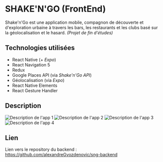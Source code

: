# SHAKE'N'GO (FrontEnd)
 
Shake'n'Go est une application mobile, compagnon de découverte et d'exploration urbaine à travers les bars, les restaurants et les clubs basé sur la géolocalisation et le hasard. *(Projet de fin d'études)*

## Technologies utilisées
- React Native (+ *Expo*) 
- React Navigation 5
- Redux 
- Google Places API (via *Shake'n'Go API*) 
- Géolocalisation (via *Expo*)
- React Native Elements
- React Gesture Handler
## Description
![Description de l'app 1](https://i.imgur.com/8Kx21K1.jpg)
![Description de l'app 2](https://i.imgur.com/FEZyDfv.jpg)
![Description de l'app 3](https://i.imgur.com/9AdulOP.jpg)
![Description de l'app 4](https://i.imgur.com/XtOQXUL.jpg)
## Lien
Lien vers le repository du backend : https://github.com/alexandreGvozdenovic/sng-backend
